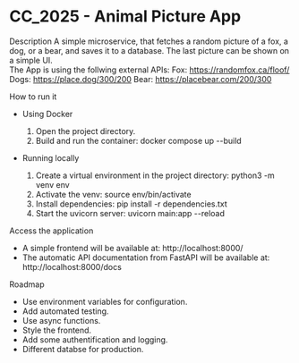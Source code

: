 # CC_2025 - Animal Picture App 

Description 
A simple microservice, that fetches a random picture of a fox, a dog, or a bear, and saves it to a database. The last picture can be shown on a simple UI.  
The App is using the follwing external APIs: 
Fox: https://randomfox.ca/floof/ 
Dogs: https://place.dog/300/200 
Bear: https://placebear.com/200/300 

How to run it
- Using Docker 
    1. Open the project directory. 
    2. Build and run the container: 
        docker compose up --build 

- Running locally 
    1. Create a virtual environment in the project directory: 
        python3 -m venv env
    2. Activate the venv: 
        source env/bin/activate
    3. Install dependencies: 
        pip install -r dependencies.txt
    4. Start the uvicorn server: 
        uvicorn main:app --reload

Access the application
- A simple frontend will be available at: 
    http://localhost:8000/ 
- The automatic API documentation from FastAPI will be available at: 
    http://localhost:8000/docs 

Roadmap 
- Use environment variables for configuration. 
- Add automated testing. 
- Use async functions. 
- Style the frontend. 
- Add some authentification and logging. 
- Different databse for production. 

